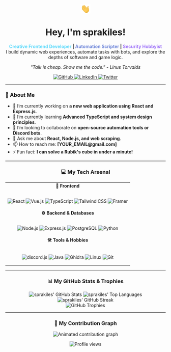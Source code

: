 <!--
  Hello World! This is the v4 of my profile.
  Designed to be a comprehensive and professional showcase of my skills.
-->

<!-- Header -->
<div align="center">
  <img src="https://raw.githubusercontent.com/ABSphreak/ABSphreak/master/gifs/Hi.gif" width="30px">
  <h1 align="center">Hey, I'm sprakiles!</h1>
  <p align="center">
    <strong><font color="#61DAFB">Creative Frontend Developer</font> | <font color="#7289DA">Automation Scripter</font> | <font color="#A076F9">Security Hobbyist</font></strong>
    <br>
    I build dynamic web experiences, automate tasks with bots, and explore the depths of software and game logic.
  </p>
  
  <!-- Quote -->
  <p align="center">
    <i>"Talk is cheap. Show me the code." - Linus Torvalds</i>
  </p>

  <!-- Social Links -->
  <p align="center">
    <a href="https://github.com/sprakiles" target="_blank">
      <img src="https://img.shields.io/badge/GitHub-100000?style=for-the-badge&logo=github&logoColor=white" alt="GitHub">
    </a>
    <a href="https://www.linkedin.com/in/mahmoud-eid-282581386/" target="_blank">
      <img src="https://img.shields.io/badge/LinkedIn-0077B5?style=for-the-badge&logo=linkedin&logoColor=white" alt="LinkedIn">
    </a>
    <a href="https://x.com/Mahmoud97986763" target="_blank">
      <img src="https://img.shields.io/badge/Twitter-1DA1F2?style=for-the-badge&logo=twitter&logoColor=white" alt="Twitter">
    </a>
  </p>
</div>

---

<!-- About Me Section -->
<div align="left">
  <h3>🚀 About Me</h3>
  <ul>
    <li>🔭 I’m currently working on <strong>a new web application using React and Express.js</strong>.</li>
    <li>🌱 I’m currently learning <strong>Advanced TypeScript and system design principles</strong>.</li>
    <li>👯 I’m looking to collaborate on <strong>open-source automation tools or Discord bots</strong>.</li>
    <li>💬 Ask me about <strong>React, Node.js, and web scraping</strong>.</li>
    <li>📫 How to reach me: <strong>[YOUR_EMAIL@gmail.com]</strong></li>
    <li>⚡ Fun fact: <strong>I can solve a Rubik's cube in under a minute!</strong></li>
  </ul>
</div>

---

<!-- Tech Arsenal Section -->
<h3 align="center">💻 My Tech Arsenal</h3>

<table align="center" width="100%">
  <tr>
    <td align="center">
      <strong>🎨 Frontend</strong><br><br>
      <p>
        <img src="https://img.shields.io/badge/React-20232A?style=for-the-badge&logo=react&logoColor=61DAFB" alt="React">
        <img src="https://img.shields.io/badge/Vue.js-35495E?style=for-the-badge&logo=vuedotjs&logoColor=4FC08D" alt="Vue.js">
        <img src="https://img.shields.io/badge/TypeScript-3178C6?style=for-the-badge&logo=typescript&logoColor=white" alt="TypeScript">
        <img src="https://img.shields.io/badge/Tailwind_CSS-38B2AC?style=for-the-badge&logo=tailwind-css&logoColor=white" alt="Tailwind CSS">
        <img src="https://img.shields.io/badge/Framer-0055FF?style=for-the-badge&logo=framer&logoColor=white" alt="Framer">
      </p>
    </td>
  </tr>
  <tr>
    <td align="center">
      <strong>⚙️ Backend & Databases</strong><br><br>
      <p>
        <img src="https://img.shields.io/badge/Node.js-339933?style=for-the-badge&logo=nodedotjs&logoColor=white" alt="Node.js">
        <img src="https://img.shields.io/badge/Express.js-000000?style=for-the-badge&logo=express&logoColor=white" alt="Express.js">
        <img src="https://img.shields.io/badge/PostgreSQL-4169E1?style=for-the-badge&logo=postgresql&logoColor=white" alt="PostgreSQL">
        <img src="https://img.shields.io/badge/Python-3776AB?style=for-the-badge&logo=python&logoColor=white" alt="Python">
      </p>
    </td>
  </tr>
  <tr>
    <td align="center">
      <strong>🛠️ Tools & Hobbies</strong><br><br>
      <p>
        <img src="https://img.shields.io/badge/discord.js-5865F2?style=for-the-badge&logo=discord&logoColor=white" alt="discord.js">
        <img src="https://img.shields.io/badge/Java-ED8B00?style=for-the-badge&logo=openjdk&logoColor=white" alt="Java">
        <img src="https://img.shields.io/badge/Ghidra-4A4A4A?style=for-the-badge" alt="Ghidra">
        <img src="https://img.shields.io/badge/Linux-FCC624?style=for-the-badge&logo=linux&logoColor=black" alt="Linux">
        <img src="https://img.shields.io/badge/Git-F05032?style=for-the-badge&logo=git&logoColor=white" alt="Git">
      </p>
    </td>
  </tr>
</table>

---

<!-- GitHub Stats & Trophies Section -->
<h3 align="center">📊 My GitHub Stats & Trophies</h3>
<div align="center">
  <!-- Stats & Languages -->
  <img src="https://github-readme-stats.vercel.app/api?username=sprakiles&theme=tokyonight&show_icons=true&hide_border=true&count_private=true&rank_icon=github" alt="sprakiles' GitHub Stats"/>
  <img src="https://github-readme-stats.vercel.app/api/top-langs/?username=sprakiles&layout=compact&theme=tokyonight&hide_border=true" alt="sprakiles' Top Languages"/>
  <br>
  <!-- Streak -->
  <img src="https://streak-stats.demolab.com?user=sprakiles&theme=tokyonight&hide_border=true" alt="sprakiles' GitHub Streak"/>
  <br>
  <!-- Trophies -->
  <img src="https://github-profile-trophy.vercel.app/?username=sprakiles&theme=tokyonight&row=1&column=7&margin-w=15&margin-h=15" alt="GitHub Trophies"/>
</div>

---

<!-- Animated Contribution Graph -->
<div align="center">
  <h3 align="center">🐍 My Contribution Graph</h3>
  <img src="https://raw.githubusercontent.com/sprakiles/sprakiles/output/github-contribution-grid-snake.svg" alt="Animated contribution graph">
</div>

<!-- Profile Views -->
<p align="center">
  <img src="https://komarev.com/ghpvc/?username=sprakiles&style=flat-square&color=blueviolet" alt="Profile views">
</p>
